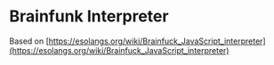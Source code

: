 # Brainfunk Interpreter

Based on
[https://esolangs.org/wiki/Brainfuck_JavaScript_interpreter](https://esolangs.org/wiki/Brainfuck_JavaScript_interpreter)

